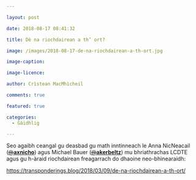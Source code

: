 ```yaml
---

layout: post

date: 2018-08-17 08:41:32

title: Dè na riochdairean a th’ ort?

image: /images/2018-08-17-de-na-riochdairean-a-th-ort.jpg

image-caption:

image-licence:

author: Crìstean MacMhìcheil

comments: true

featured: true

categories:
  - Gàidhlig

---
```


Seo agaibh ceangal gu deasbad gu math inntinneach le Anna NicNeacail (<a class="twitter-atreply pretty-link js-nav" dir="ltr" href="https://twitter.com/axnicho" data-mentioned-user-id="15308501"><s>@</s><b>axnicho</b></a>) agus Michael Bauer (<a class="twitter-atreply pretty-link js-nav" dir="ltr" href="https://twitter.com/akerbeltz" data-mentioned-user-id="325868074"><s>@</s><b>akerbeltz</b></a>) mu bhriathrachas LCDTE agus gu h-àraid riochdairean freagarrach do dhaoine neo-bhìnearaidh:

<https://transponderings.blog/2018/03/09/de-na-riochdairean-a-th-ort/>
